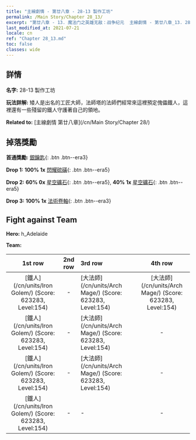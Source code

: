 ```yaml
---
title: "主線劇情 - 第廿八章 - 28-13 製作工坊"
permalink: /Main Story/Chapter 28_13/
excerpt: "第廿八章 - 13. 魔法门之英雄无敌：战争纪元  主線劇情 - 第廿八章_13. 28-13 製作工坊"
last_modified_at: 2021-07-21
locale: cn
ref: "Chapter 28_13.md"
toc: false
classes: wide
---
```


## 詳情

 **名字:** 28-13 製作工坊

 **玩法詳解:** 矮人是出名的工匠大師，法師塔的法師們經常來這裡預定傀儡鐵人，這裡還有一些殘留的鐵人守護著自己的領地。

 **Related to:** [主線劇情 第廿八章](/cn/Main Story/Chapter 28/)

## 掉落獎勵

 **首通獎勵:** [銀鑰匙](/cn/Items/con_693/){: .btn .btn--era3}

 **Drop 1:** **100% 1x** [閃耀硫磺](/cn/Items/mat_99/){: .btn .btn--era5}

 **Drop 2:** **60% 0x** [星空礦石](/cn/Items/mat_89/){: .btn .btn--era5}, **40% 1x** [星空礦石](/cn/Items/mat_89/){: .btn .btn--era5}

 **Drop 3:** **100% 1x** [法術卷軸](/cn/Items/con_694/){: .btn .btn--era3}


## Fight against Team
 **Hero:** h_Adelaide

 **Team:**


  | 1st row | 2nd row | 3rd row | 4th row |
  |:----:|:----:|:----|:----:|
  | [鐵人](/cn/units/Iron Golem/) (Score: 623283, Level:154)  | - | [大法師](/cn/units/Arch Mage/) (Score: 623283, Level:154)  | [大法師](/cn/units/Arch Mage/) (Score: 623283, Level:154)  |
  | [鐵人](/cn/units/Iron Golem/) (Score: 623283, Level:154)  | - | [大法師](/cn/units/Arch Mage/) (Score: 623283, Level:154)  | - |
  | [鐵人](/cn/units/Iron Golem/) (Score: 623283, Level:154)  | - | [大法師](/cn/units/Arch Mage/) (Score: 623283, Level:154)  | - |
  | [鐵人](/cn/units/Iron Golem/) (Score: 623283, Level:154)  | - | - | - |


